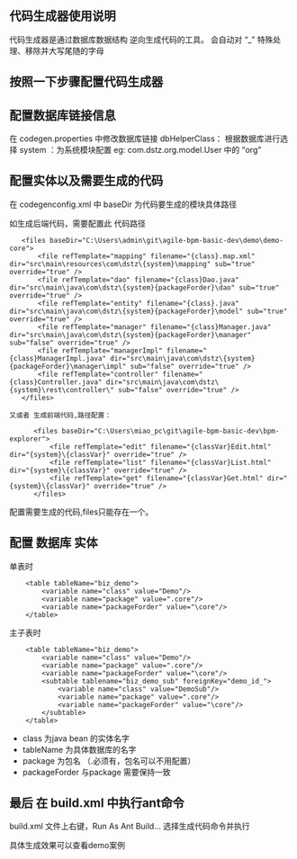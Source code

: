 
## 代码生成器使用说明

代码生成器是通过数据库数据结构 逆向生成代码的工具。 会自动对 “_” 特殊处理、移除并大写尾随的字母


## 按照一下步骤配置代码生成器

## 配置数据库链接信息
 在 codegen.properties 中修改数据库链接
 dbHelperClass： 根据数据库进行选择
 system ：为系统模块配置  eg: com.dstz.org.model.User 中的 “org”
 

## 配置实体以及需要生成的代码

在 codegenconfig.xml 中
baseDir 为代码要生成的模块具体路径

如生成后端代码，需要配置此 代码路径  

 ```
	<files baseDir="C:\Users\admin\git\agile-bpm-basic-dev\demo\demo-core">
		<file refTemplate="mapping" filename="{class}.map.xml" dir="src\main\resources\com\dstz\{system}\mapping" sub="true" override="true" />
		<file refTemplate="dao" filename="{class}Dao.java" dir="src\main\java\com\dstz\{system}{packageForder}\dao" sub="true" override="true" />
		<file refTemplate="entity" filename="{class}.java" dir="src\main\java\com\dstz\{system}{packageForder}\model" sub="true" override="true" /> 
		<file refTemplate="manager" filename="{class}Manager.java" dir="src\main\java\com\dstz\{system}{packageForder}\manager" sub="false" override="true" />
		<file refTemplate="managerImpl" filename="{class}ManagerImpl.java" dir="src\main\java\com\dstz\{system}{packageForder}\manager\impl" sub="false" override="true" />
		<file refTemplate="controller" filename="{class}Controller.java" dir="src\main\java\com\dstz\{system}\rest\controller\" sub="false" override="true" />
	</files>
 
 ```
 	又或者 生成前端代码,路径配置：
  ```
		<files baseDir="C:\Users\miao_pc\git\agile-bpm-basic-dev\bpm-explorer"> 
			<file refTemplate="edit" filename="{classVar}Edit.html" dir="{system}\{classVar}" override="true" />
			<file refTemplate="list" filename="{classVar}List.html" dir="{system}\{classVar}" override="true" />
			<file refTemplate="get" filename="{classVar}Get.html" dir="{system}\{classVar}" override="true" />
		</files> 
 ```
 
配置需要生成的代码,files只能存在一个。

## 配置 数据库 实体


单表时
```
	<table tableName="biz_demo">
		<variable name="class" value="Demo"/>
		<variable name="package" value=".core"/>
		<variable name="packageForder" value="\core"/>  
	</table>

```

主子表时
```
	<table tableName="biz_demo">
		<variable name="class" value="Demo"/>
		<variable name="package" value=".core"/>
		<variable name="packageForder" value="\core"/>  
		<subtable tablename="biz_demo_sub" foreignKey="demo_id_">
			<variable name="class" value="DemoSub"/>
			<variable name="package" value=".core"/>
			<variable name="packageForder" value="\core"/>  
		</subtable>
	</table>

 ```
 
 - class 为java bean 的实体名字
 - tableName 为具体数据库的名字
 - package 为包名 （.必须有，包名可以不用配置）
 - packageForder 与package 需要保持一致
 
 
 ## 最后 在 build.xml 中执行ant命令  
 
 build.xml 文件上右键，Run As  Ant Build... 选择生成代码命令并执行 
 
具体生成效果可以查看demo案例
 